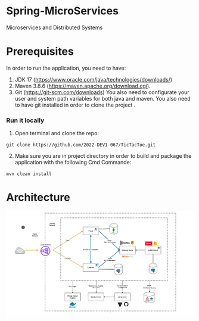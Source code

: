 # Spring-MicroServices
Microservices and Distributed Systems

# Prerequisites

In order to run the application, you need to have:
1. JDK 17 (https://www.oracle.com/java/technologies/downloads/)
2. Maven 3.8.6 (https://maven.apache.org/download.cgi).
3. Git (https://git-scm.com/downloads)
   You also need to configurate your user and system path variables for both java and maven. You also need to have git installed in order to clone the project .


### Run it locally
1. Open terminal and clone the repo:
```shell
git clone https://github.com/2022-DEV1-067/TicTacToe.git
```
2. Make sure you are in project directory  in order to build and package the application with the following Cmd Commande:
```shell
mvn clean install
```

# Architecture

![img.png](img.png)